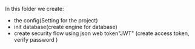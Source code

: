 In this folder we create:
- the config(Setting for the project) 
- init database(create engine for database)
- create security flow using json web token"JWT" (create access token, verify password )
